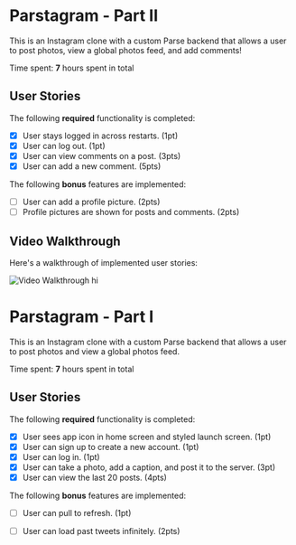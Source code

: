 # Parstagram - Part II

This is an Instagram clone with a custom Parse backend that allows a user to post photos, view a global photos feed, and add comments!

Time spent: **7** hours spent in total

## User Stories

The following **required** functionality is completed:

- [X] User stays logged in across restarts. (1pt)
- [X] User can log out. (1pt)
- [X] User can view comments on a post. (3pts)
- [X] User can add a new comment. (5pts)

The following **bonus** features are implemented: 

- [ ] User can add a profile picture. (2pts)
- [ ] Profile pictures are shown for posts and comments. (2pts)

## Video Walkthrough

Here's a walkthrough of implemented user stories:

<img src='http://g.recordit.co/R3OGCu9IJw.gif' title='Video Walkthrough' width='' alt='Video Walkthrough' /> hi





# Parstagram - Part I

This is an Instagram clone with a custom Parse backend that allows a user to post photos and view a global photos feed.

Time spent: **7** hours spent in total

## User Stories

The following **required** functionality is completed:

- [X] User sees app icon in home screen and styled launch screen. (1pt)
- [X] User can sign up to create a new account. (1pt)
- [X] User can log in. (1pt)
- [X] User can take a photo, add a caption, and post it to the server. (3pt)
- [X] User can view the last 20 posts. (4pts)

The following **bonus** features are implemented:

- [ ] User can pull to refresh. (1pt)
- [ ] User can load past tweets infinitely. (2pts)


